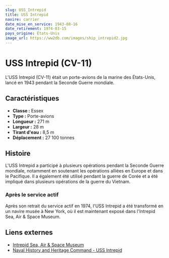 ```yaml
---
slug: USS_Intrepid
title: USS Intrepid
navire: carrier
date_mise_en_service: 1943-08-16
date_retirement: 1974-03-15
pays_origine: États-Unis
image_url: https://ww2db.com/images/ship_intrepid2.jpg
---
```


# USS Intrepid (CV-11)

L'USS Intrepid (CV-11) était un porte-avions de la marine des États-Unis, lancé en 1943 pendant la Seconde Guerre mondiale.

## Caractéristiques

- **Classe :** Essex
- **Type :** Porte-avions
- **Longueur :** 271 m
- **Largeur :** 28 m
- **Tirant d'eau :** 8,5 m
- **Déplacement :** 27 100 tonnes

## Histoire

L'USS Intrepid a participé à plusieurs opérations pendant la Seconde Guerre mondiale, notamment en soutenant les opérations alliées en Europe et dans le Pacifique. Il a également été utilisé pendant la guerre de Corée et a été impliqué dans plusieurs opérations de la guerre du Vietnam.

### Après le service actif

Après son retrait du service actif en 1974, l'USS Intrepid a été transformé en un navire musée à New York, où il est maintenant exposé dans l'Intrepid Sea, Air & Space Museum.

## Liens externes

- [Intrepid Sea, Air & Space Museum](https://www.intrepidmuseum.org/)
- [Naval History and Heritage Command - USS Intrepid](https://www.history.navy.mil/content/history/nhhc/research/histories/ship-histories/danfs/i/intrepid-v.html)
